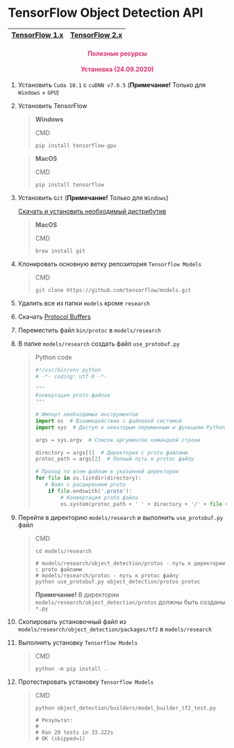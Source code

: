 # TensorFlow Object Detection API

| [TensorFlow 1.x](https://github.com/DmitryRyumin/tfObjDet/tree/master/tf1) | [TensorFlow 2.x](https://github.com/DmitryRyumin/tfObjDet/tree/master/tf2) |
| --- | --- |

<h4 align="center"><span style="color:#EC256F;">Полезные ресурсы</span></h4>

<h4 align="center"><span style="color:#EC256F;">Установка (24.09.2020)</span></h4>

1. Установить `Cuda 10.1` с `cuDNN v7.6.5` (**Примечание!** Только для `Windows` + `GPU`)

2. Установить TensorFlow

    >  **Windows**
    >
    > CMD
    >
    > ```shell script
    > pip install tensorflow-gpu
    > ```

    >  **MacOS**
    >
    > CMD
    >
    > ```shell script
    > pip install tensorflow
    > ```

3. Установить `Git` (**Примечание!** Только для `Windows`)

    [Скачать и установить необходимый дистрибутив](https://git-scm.com/)

    >  **MacOS**
    >
    > CMD
    >
    > ```shell script
    > brew install git
    > ```

4. Клонировать основную ветку репозитория `Tensorflow Models`

    > CMD
    >
    > ```shell script
    > git clone https://github.com/tensorflow/models.git
    > ```

5. Удалить все из папки `models` кроме `research`

6. Скачать [Protocol Buffers](https://github.com/protocolbuffers/protobuf/tags)

7. Переместить файл `bin/protoc` в `models/research`

8. В папке `models/research` создать файл `use_protobuf.py`

    > Python code
    >
    > ```python
    > #!/usr/bin/env python
    > # -*- coding: utf-8 -*-
    > 
    > """
    > Конвертация proto файлов
    > """
    > 
    > # Импорт необходимых инструментов
    > import os  # Взаимодействие с файловой системой
    > import sys  # Доступ к некоторым переменным и функциям Python
    > 
    > args = sys.argv  # Список аргументов командной строки
    > 
    > directory = args[1]  # Директория с proto файлами
    > protoc_path = args[2]  # Полный путь к protoc файлу
    > 
    > # Проход по всем файлам в указанной деректории
    > for file in os.listdir(directory):
    >    # Файл с расширением proto
    >     if file.endswith('.proto'):
    >         # Конвертация proto файла
    >         os.system(protoc_path + ' ' + directory + '/' + file + ' --python_out=.')
    > ```

9. Перейти в директорию `models/research` и выполнить `use_protobuf.py` файл

    > CMD
    >
    > ```shell script
    > cd models/research
    > 
    > # models/research/object_detection/protos - путь к директории с proto файлами
    > # models/research/protoc - путь к protoc файлу
    > python use_protobuf.py object_detection/protos protoc
    > ```
    >
    > **Примечание!** В директории `models/research/object_detection/protos` должны быть созданы `*.py`

10. Скопировать установочный файл из `models/research/object_detection/packages/tf2` в `models/research`

11. Выполнить установку `Tensorflow Models`

    > CMD
    >
    > ```shell script
    > python -m pip install .
    > ```

12. Протестировать установку `Tensorflow Models`

    > CMD
    >
    > ```shell script
    > python object_detection/builders/model_builder_tf2_test.py
    >
    > # Результат:
    > #
    > # Ran 20 tests in 33.222s
    > # OK (skipped=1)
    > ```